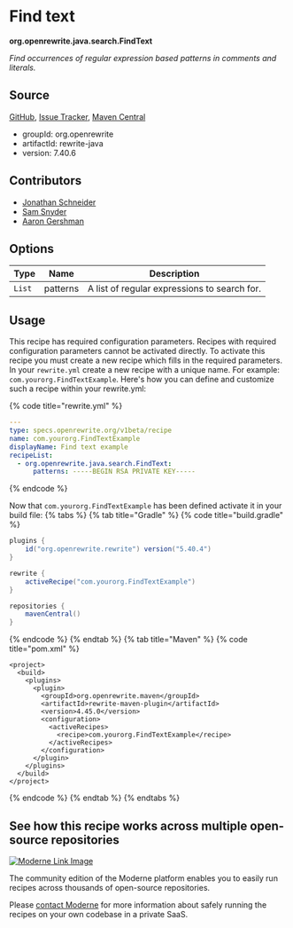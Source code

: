 # Find text

**org.openrewrite.java.search.FindText**

_Find occurrences of regular expression based patterns in comments and literals._

## Source

[GitHub](https://github.com/openrewrite/rewrite/blob/main/rewrite-java/src/main/java/org/openrewrite/java/search/FindText.java), [Issue Tracker](https://github.com/openrewrite/rewrite/issues), [Maven Central](https://central.sonatype.com/artifact/org.openrewrite/rewrite-java/7.40.6/jar)

* groupId: org.openrewrite
* artifactId: rewrite-java
* version: 7.40.6

## Contributors
* [Jonathan Schneider](jkschneider@gmail.com)
* [Sam Snyder](sam@moderne.io)
* [Aaron Gershman](aegershman@gmail.com)

## Options

| Type | Name | Description |
| -- | -- | -- |
| `List` | patterns | A list of regular expressions to search for. |


## Usage

This recipe has required configuration parameters. Recipes with required configuration parameters cannot be activated directly. To activate this recipe you must create a new recipe which fills in the required parameters. In your `rewrite.yml` create a new recipe with a unique name. For example: `com.yourorg.FindTextExample`.
Here's how you can define and customize such a recipe within your rewrite.yml:

{% code title="rewrite.yml" %}
```yaml
---
type: specs.openrewrite.org/v1beta/recipe
name: com.yourorg.FindTextExample
displayName: Find text example
recipeList:
  - org.openrewrite.java.search.FindText:
      patterns: -----BEGIN RSA PRIVATE KEY-----
```
{% endcode %}

Now that `com.yourorg.FindTextExample` has been defined activate it in your build file:
{% tabs %}
{% tab title="Gradle" %}
{% code title="build.gradle" %}
```groovy
plugins {
    id("org.openrewrite.rewrite") version("5.40.4")
}

rewrite {
    activeRecipe("com.yourorg.FindTextExample")
}

repositories {
    mavenCentral()
}
```
{% endcode %}
{% endtab %}
{% tab title="Maven" %}
{% code title="pom.xml" %}
```markup
<project>
  <build>
    <plugins>
      <plugin>
        <groupId>org.openrewrite.maven</groupId>
        <artifactId>rewrite-maven-plugin</artifactId>
        <version>4.45.0</version>
        <configuration>
          <activeRecipes>
            <recipe>com.yourorg.FindTextExample</recipe>
          </activeRecipes>
        </configuration>
      </plugin>
    </plugins>
  </build>
</project>
```
{% endcode %}
{% endtab %}
{% endtabs %}

## See how this recipe works across multiple open-source repositories

[![Moderne Link Image](/.gitbook/assets/ModerneRecipeButton.png)](https://public.moderne.io/recipes/org.openrewrite.java.search.FindText)

The community edition of the Moderne platform enables you to easily run recipes across thousands of open-source repositories.

Please [contact Moderne](https://moderne.io/product) for more information about safely running the recipes on your own codebase in a private SaaS.

